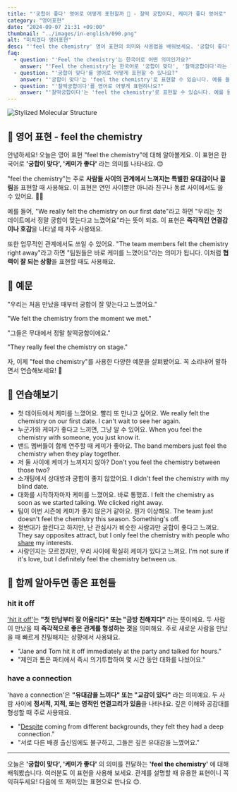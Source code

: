 ```yaml
---
title: "'궁합이 좋다' 영어로 어떻게 표현할까 💞 - 찰떡 궁합이다, 케미가 좋다 영어로"
category: "영어표현"
date: "2024-09-07 21:31 +09:00"
thumbnail: "../images/in-english/090.png"
alt: "미치겠다 영어표현"
desc: "'feel the chemistry' 영어 표현의 의미와 사용법을 배워보세요. '궁합이 좋다', '케미가 좋다'를 영어로 어떻게 표현하면 좋을까요? '우리는 처음 만났을 때부터 궁합이 잘 맞는다고 느꼈어요.', '그들은 무대에서 정말 찰떡궁합이에요.' 등을 영어로 표현하는 법을 배워봅시다. 다양한 예문을 통해서 연습하고 본인의 표현으로 만들어 보세요."
faq:
  - question: "'Feel the chemistry'는 한국어로 어떤 의미인가요?"
    answer: "'Feel the chemistry'는 한국어로 '궁합이 맞다', '찰떡궁합이다'라는 의미를 나타냅니다."
  - question: "'궁합이 맞다'를 영어로 어떻게 표현할 수 있나요?"
    answer: "'궁합이 맞다'는 'feel the chemistry'로 표현할 수 있습니다. 예를 들어, '우리는 처음 만났을 때부터 궁합이 잘 맞는다고 느꼈어요'는 'We felt the chemistry from the moment we met'로 말할 수 있습니다."
  - question: "'찰떡궁합이다'를 영어로 어떻게 표현하나요?"
    answer: "'찰떡궁합이다'는 'feel the chemistry'로 표현할 수 있습니다. 예를 들어, '그들은 무대에서 정말 찰떡궁합이에요'는 'They really feel the chemistry on stage'로 말할 수 있습니다."
---
```


![Stylized Molecular Structure](../images/in-english/090-1.avif)

## 🌟 영어 표현 - feel the chemistry

안녕하세요! 오늘은 영어 표현 "feel the chemistry"에 대해 알아볼게요. 이 표현은 한국어로 **'궁합이 맞다', '케미가 좋다'** 라는 의미를 나타내요. 😊

"feel the chemistry"는 주로 **사람들 사이의 관계에서 느껴지는 특별한 유대감이나 끌림**을 표현할 때 사용해요. 이 표현은 연인 사이뿐만 아니라 친구나 동료 사이에서도 쓸 수 있어요. 💑👫

예를 들어, "We really felt the chemistry on our first date"라고 하면 "우리는 첫 데이트에서 정말 궁합이 맞는다고 느꼈어요"라는 뜻이 되죠. 이 표현은 **즉각적인 연결감이나 호감**을 나타낼 때 자주 사용돼요.

또한 업무적인 관계에서도 쓰일 수 있어요. "The team members felt the chemistry right away"라고 하면 "팀원들은 바로 케미를 느꼈어요"라는 의미가 됩니다. 이처럼 **협력이 잘 되는 상황**을 표현할 때도 사용해요.

## 📖 예문

"우리는 처음 만났을 때부터 궁합이 잘 맞는다고 느꼈어요."

"We felt the chemistry from the moment we met."

"그들은 무대에서 정말 찰떡궁합이에요."

"They really feel the chemistry on stage."

자, 이제 "feel the chemistry"를 사용한 다양한 예문을 살펴봤어요. 꼭 소리내어 말하면서 연습해보세요! 🚀

## 💬 연습해보기

<ul data-interactive-list>
  <li data-interactive-item>
    <span data-toggler>첫 데이트에서 케미를 느꼈어요. 빨리 또 만나고 싶어요.</span>
    <span data-answer>We really felt the chemistry on our first date. I can't wait to see her again.</span>
  </li>
  <li data-interactive-item>
    <span data-toggler>누군가와 케미가 좋다고 느끼면, 그냥 알 수 있어요.</span>
    <span data-answer>When you feel the chemistry with someone, you just know it.</span>
  </li>
  <li data-interactive-item>
    <span data-toggler>밴드 멤버들이 함께 연주할 때 케미가 좋아요.</span>
    <span data-answer>The band members just feel the chemistry when they play together.</span>
  </li>
  <li data-interactive-item>
    <span data-toggler>저 둘 사이에 케미가 느껴지지 않아?</span>
    <span data-answer>Don't you feel the chemistry between those two?</span>
  </li>
  <li data-interactive-item>
    <span data-toggler>소개팅에서 상대방과 궁합이 좋지 않았어요.</span>
    <span data-answer>I didn't feel the chemistry with my blind date.</span>
  </li>
  <li data-interactive-item>
    <span data-toggler>대화를 시작하자마자 케미를 느꼈어요. 바로 통했죠.</span>
    <span data-answer>I felt the chemistry as soon as we started talking. We clicked right away.</span>
  </li>
  <li data-interactive-item>
    <span data-toggler>팀이 이번 시즌에 케미가 좋지 않은거 같아요. 뭔가 이상해요.</span>
    <span data-answer>The team just doesn't feel the chemistry this season. Something's off.</span>
  </li>
  <li data-interactive-item>
    <span data-toggler>정반대가 끌린다고 하지만, 난 관심사가 비슷한 사람과만 궁합이 좋다고 느껴요.</span>
    <span data-answer>They say opposites attract, but I only feel the chemistry with people who <a href="/blog/in-english/248.share/">share</a> my interests.</span>
  </li>
  <li data-interactive-item>
    <span data-toggler>사랑인지는 모르겠지만, 우리 사이에 확실히 케미가 있다고 느껴요.</span>
    <span data-answer>I'm not sure if it's love, but I definitely feel the chemistry between us.</span>
  </li>
</ul>

## 🤝 함께 알아두면 좋은 표현들

### hit it off

['hit it off'](/blog/vocab-1/012.hit-it-off/)는 **"첫 만남부터 잘 어울리다" 또는 "금방 친해지다"** 라는 뜻이에요. 두 사람이 만났을 때 **즉각적으로 좋은 관계를 형성하는 것**을 의미해요. 주로 새로운 사람을 만났을 때 빠르게 친밀해지는 상황에서 사용돼요.

- "Jane and Tom hit it off immediately at the party and talked for hours."
- "제인과 톰은 파티에서 즉시 의기투합하여 몇 시간 동안 대화를 나눴어요."

### have a connection

'have a connection'은 **"유대감을 느끼다" 또는 "교감이 있다"** 라는 의미예요. 두 사람 사이에 **정서적, 지적, 또는 영적인 연결고리가 있음**을 나타내요. 깊은 이해와 공감대를 형성할 때 주로 사용돼요.

- "[Despite](/blog/in-english/341.despite/) coming from different backgrounds, they felt they had a deep connection."
- "서로 다른 배경 출신임에도 불구하고, 그들은 깊은 유대감을 느꼈어요."

---

오늘은 **'궁합이 맞다', '케미가 좋다'** 의 의미를 전달하는 **'feel the chemistry'** 에 대해 배워봤습니다. 여러분도 이 표현을 사용해 보세요. 관계를 설명할 때 유용한 표현이니 꼭 익혀두세요! 다음에 또 재미있는 표현으로 만나요 😊.
